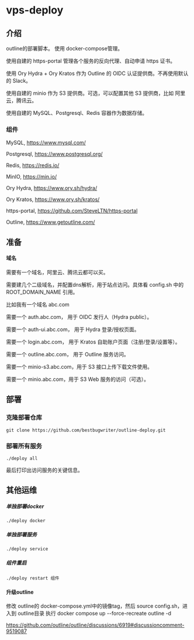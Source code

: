 # vps-deploy

## 介绍

outline的部署脚本。 使用 docker-compose管理。

使用自建的 https-portal 管理各个服务的反向代理、自动申请 https 证书。

使用 Ory Hydra + Ory Kratos 作为 Outline 的 OIDC 认证提供商。不再使用默认的 Slack。

使用自建的 minio 作为 S3 提供商。可选，可以配置其他 S3 提供商，比如 阿里云，腾讯云。

使用自建的 MySQL、Postgresql、Redis 容器作为数据存储。

### 组件

MySQL, https://www.mysql.com/

Postgresql, https://www.postgresql.org/

Redis, https://redis.io/

MinIO, https://min.io/

Ory Hydra, https://www.ory.sh/hydra/

Ory Kratos, https://www.ory.sh/kratos/

https-portal, https://github.com/SteveLTN/https-portal

Outline, https://www.getoutline.com/

## 准备

#### 域名

需要有一个域名，阿里云、腾讯云都可以买。

需要建几个二级域名，并配置dns解析，用于站点访问。具体看 config.sh 中的 ROOT_DOMAIN_NAME 引用。

比如我有一个域名 abc.com

需要一个 auth.abc.com， 用于 OIDC 发行人（Hydra public）。

需要一个 auth-ui.abc.com， 用于 Hydra 登录/授权页面。

需要一个 login.abc.com， 用于 Kratos 自助账户页面（注册/登录/设置等）。

需要一个 outline.abc.com， 用于 Outline 服务访问。

需要一个 minio-s3.abc.com，用于 S3 接口上传下载文件使用。

需要一个 minio.abc.com，用于 S3 Web 服务的访问（可选）。

## 部署

### 克隆部署仓库

`git clone https://github.com/bestbugwriter/outline-deploy.git
`

### 部署所有服务

`./deploy all
`

最后打印出访问服务的关键信息。

## 其他运维

##### 单独部署docker

`./deploy docker
`

##### 单独部署服务

`./deploy service
`

##### 组件重启

`./deploy restart 组件
`

#### 升级outline


修改 outline的 docker-compose.yml中的镜像tag，然后 source config.sh，进入到 outline目录  执行 
docker compose up --force-recreate outline -d

https://github.com/outline/outline/discussions/6919#discussioncomment-9519087 
